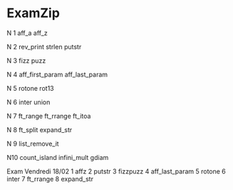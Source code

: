 # ExamZip


N 1 	aff_a			  	aff_z

N 2 	rev_print			strlen			putstr

N 3 	fizz puzz

N 4	aff_first_param	    aff_last_param

N 5 	rotone				rot13

N 6 	inter				union
	
N 7	ft_range			ft_rrange		ft_itoa

N 8 	ft_split			expand_str

N 9	list_remove_it

N10	count_island		infini_mult		gdiam




Exam Vendredi 18/02
1 affz
2 putstr
3 fizzpuzz
4 aff_last_param 
5 rotone
6 inter
7 ft_rrange
8 expand_str
